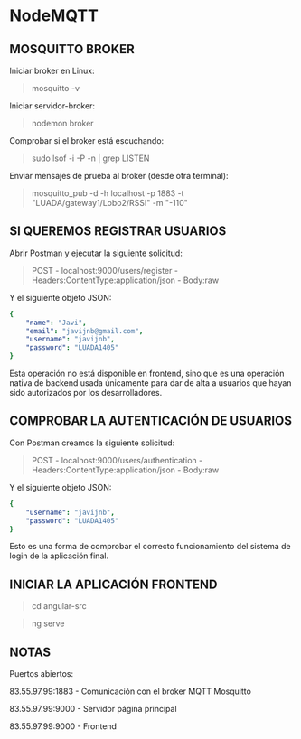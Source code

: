 # NodeMQTT

## MOSQUITTO BROKER

Iniciar broker en Linux:

> mosquitto -v

Iniciar servidor-broker: 

> nodemon broker

Comprobar si el broker está escuchando:

> sudo lsof -i -P -n | grep LISTEN

Enviar mensajes de prueba al broker (desde otra terminal):

> mosquitto_pub -d -h localhost -p 1883 -t "LUADA/gateway1/Lobo2/RSSI" -m "-110"

## SI QUEREMOS REGISTRAR USUARIOS

Abrir Postman y ejecutar la siguiente solicitud:

> POST - localhost:9000/users/register - Headers:ContentType:application/json - Body:raw

Y el siguiente objeto JSON:

```yaml
{
    "name": "Javi",
    "email": "javijnb@gmail.com",
    "username": "javijnb",
    "password": "LUADA1405"
}
```

Esta operación no está disponible en frontend, sino que es una operación nativa de backend usada únicamente para dar de alta a usuarios que hayan sido autorizados por los desarrolladores.

## COMPROBAR LA AUTENTICACIÓN DE USUARIOS

Con Postman creamos la siguiente solicitud:

> POST - localhost:9000/users/authentication - Headers:ContentType:application/json - Body:raw

Y el siguiente objeto JSON:

```yaml
{
    "username": "javijnb",
    "password": "LUADA1405"
}
```

Esto es una forma de comprobar el correcto funcionamiento del sistema de login de la aplicación final.

## INICIAR LA APLICACIÓN FRONTEND

> cd angular-src

> ng serve

## NOTAS

Puertos abiertos:

83.55.97.99:1883 - Comunicación con el broker MQTT Mosquitto

83.55.97.99:9000 - Servidor página principal

83.55.97.99:9000 - Frontend

